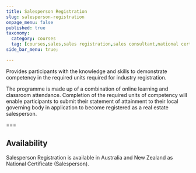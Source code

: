 ```yaml
---
title: Salesperson Registration
slug: salesperson-registration
onpage_menu: false
published: true
taxonomy:
  category: courses
  tag: [courses,sales,sales registration,sales consultant,national certificate]
side_bar_menu: true;

---
```


Provides participants with the knowledge and skills to demonstrate competency in the required units required for industry registration.

The programme is made up of a combination of online learning and classroom attendance. Completion of the required units of competency will enable participants to submit their statement of attainment to their local governing body in application to become registered as a real estate salesperson.

===

## Availability
Salesperson Registration is available in Australia and New Zealand as National Certificate (Salesperson).
